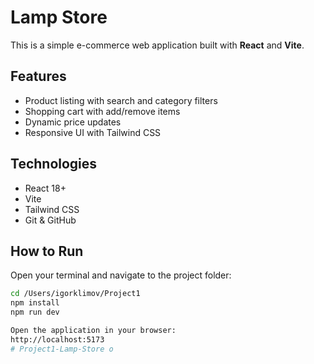 # Lamp Store

This is a simple e-commerce web application built with **React** and **Vite**.

## Features
- Product listing with search and category filters
- Shopping cart with add/remove items
- Dynamic price updates
- Responsive UI with Tailwind CSS

## Technologies
- React 18+
- Vite
- Tailwind CSS
- Git & GitHub

## How to Run
 Open your terminal and navigate to the project folder:

```bash
cd /Users/igorklimov/Project1
npm install
npm run dev

Open the application in your browser:
http://localhost:5173
# Project1-Lamp-Store o
